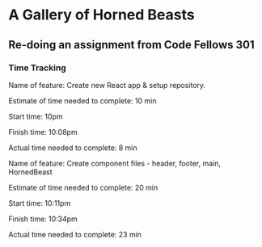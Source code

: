 # A Gallery of Horned Beasts

## Re-doing an assignment from Code Fellows 301

### Time Tracking

Name of feature: Create new React app & setup repository.

Estimate of time needed to complete: 10 min

Start time: 10pm

Finish time: 10:08pm

Actual time needed to complete: 8 min

Name of feature: Create component files - header, footer, main, HornedBeast

Estimate of time needed to complete: 20 min

Start time: 10:11pm

Finish time: 10:34pm

Actual time needed to complete: 23 min